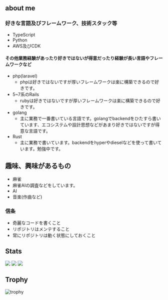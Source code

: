 ## about me

### 好きな言語及びフレームワーク、技術スタック等
* TypeScript
* Python
* AWS及びCDK

#### その他業務経験があったり好きではないが得意だったり経験が長い言語やフレームワークなど
* php(laravel)
  * phpは好きではないですが厚いフレームワークは楽に構築できるので好きです。
* 5~7系のRails
  * rubyは好きではないですが厚いフレームワークは楽に構築できるので好きです。
* golang
  * 主に業務で一番書いている言語です。golangでbackendをひたすら書いています、エコシステムや設計思想などがあまり好きではないですが得意な言語です。
* Rust
  * 主に業務で書いています。backendをhyperやdieselなどを使って書いています。勉強中です。

## 趣味、興味があるもの
* 麻雀
 * 麻雀AIの調査などをしています。
* AI
* 音楽(作曲など)

### 信条
* 奇麗なコードを書くこと
* リポジトリはメンテすること
* 常にリポジトリは動く状態にしておくこと

## Stats
![](http://github-profile-summary-cards.vercel.app/api/cards/profile-details?username=0num4&theme=transparent)
![](http://github-profile-summary-cards.vercel.app/api/cards/repos-per-language?username=0num4&theme=transparentx)
![](http://github-profile-summary-cards.vercel.app/api/cards/most-commit-language?username=0num4&theme=transparent)
<!-- ![](http://github-profile-summary-cards.vercel.app/api/cards/stats?username=0num4&theme=gruvbox) -->
<!-- ![](http://github-profile-summary-cards.vercel.app/api/cards/productive-time?username=0num4&theme=gruvbox&utcOffset=9) -->


## Trophy
![trophy](https://github-profile-trophy.vercel.app/?username=0num4&theme=transparent&rank=-C,-B)


<!--
**0num4/0num4** is a ✨ _special_ ✨ repository because its `README.md` (this file) appears on your GitHub profile.

Here are some ideas to get you started:

- 🔭 I’m currently working on ...
- 🌱 I’m currently learning ...
- 👯 I’m looking to collaborate on ...
- 🤔 I’m looking for help with ...
- 💬 Ask me about ...
- 📫 How to reach me: ...
- 😄 Pronouns: ...
- ⚡ Fun fact: ...
-->
